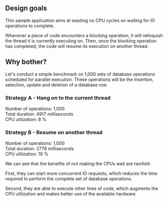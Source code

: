## Design goals

This sample application aims at wasting no CPU cycles on waiting
for IO operations to complete.

Whenever a piece of code encounters a blocking operation, it will
relinquish the thread it is currently executing on. Then, once the
blocking operation has completed, the code will resume its
execution on another thread.

## Why bother?

Let's conduct a simple benchmark on 1,000 sets of database operations
scheduled for parallel execution. These operations will be the
insertion, selection, update and deletion of a database row.

### Strategy A - Hang on to the current thread

Number of operations: 1,000  
Total duration: 4917 milliseconds  
CPU utilization: 8 %  

### Strategy B - Resume on another thread

Number of operations: 1,000  
Total duration: 2778 milliseconds  
CPU utilization: 19 %

We can see that the benefits of not making the CPUs wait are twofold.

First, they can start more concurrent IO requests, which reduces
the time required to perform the complete set of database operations.

Second, they are able to execute other lines of code, which augments
the CPU utilization and makes better use of the available hardware.